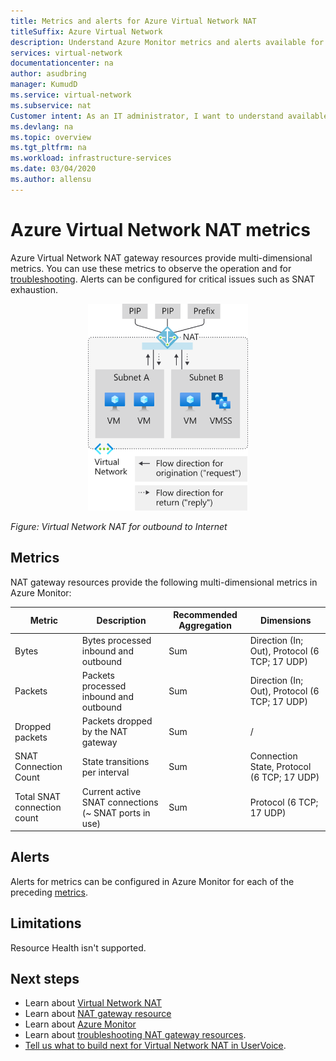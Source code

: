 ```yaml
---
title: Metrics and alerts for Azure Virtual Network NAT
titleSuffix: Azure Virtual Network
description: Understand Azure Monitor metrics and alerts available for Virtual Network NAT.
services: virtual-network
documentationcenter: na
author: asudbring
manager: KumudD
ms.service: virtual-network
ms.subservice: nat
Customer intent: As an IT administrator, I want to understand available Azure Monitor metrics and alerts for Virtual Network NAT.
ms.devlang: na
ms.topic: overview
ms.tgt_pltfrm: na
ms.workload: infrastructure-services
ms.date: 03/04/2020
ms.author: allensu
---
```


# Azure Virtual Network NAT metrics

Azure Virtual Network NAT gateway resources provide multi-dimensional metrics. You can use these metrics to observe the operation and for [troubleshooting](troubleshoot-nat.md).  Alerts can be configured for critical issues such as SNAT exhaustion.

<p align="center">
  <img src="media/nat-overview/flow-direction1.svg" width="256" title="Virtual Network NAT for outbound to Internet">
</p>

*Figure: Virtual Network NAT for outbound to Internet*

## Metrics

NAT gateway resources provide the following multi-dimensional metrics in Azure Monitor:

| Metric | Description | Recommended Aggregation | Dimensions |
|---|---|---|---|
| Bytes | Bytes processed inbound and outbound | Sum | Direction (In; Out), Protocol (6 TCP; 17 UDP) |
| Packets | Packets processed inbound and outbound | Sum | Direction (In; Out), Protocol (6 TCP; 17 UDP) |
| Dropped packets | Packets dropped by the NAT gateway | Sum | / |
| SNAT Connection Count | State transitions per interval | Sum | Connection State, Protocol (6 TCP; 17 UDP) |
| Total SNAT connection count | Current active SNAT connections (~ SNAT ports in use) | Sum | Protocol (6 TCP; 17 UDP) |


## Alerts

Alerts for metrics can be configured in Azure Monitor for each of the preceding [metrics](#metrics).

## Limitations

Resource Health isn't supported.

## Next steps

* Learn about [Virtual Network NAT](nat-overview.md)
* Learn about [NAT gateway resource](nat-gateway-resource.md)
* Learn about [Azure Monitor](../azure-monitor/overview.md)
* Learn about [troubleshooting NAT gateway resources](troubleshoot-nat.md).
* [Tell us what to build next for Virtual Network NAT in UserVoice](https://aka.ms/natuservoice).


